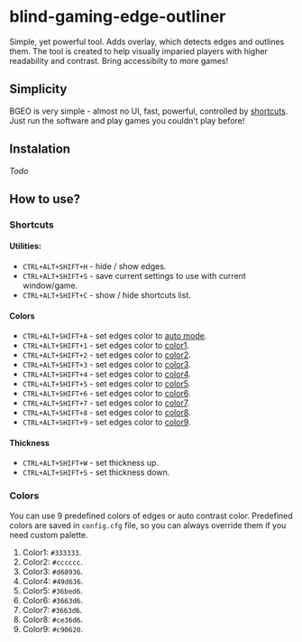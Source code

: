 # blind-gaming-edge-outliner
Simple, yet powerful tool. Adds overlay, which detects edges and outlines them. The tool is created to help visually imparied players with higher readability and contrast. Bring accessibilty to more games!

## Simplicity

BGEO is very simple - almost no UI, fast, powerful, controlled by [shortcuts](#shortcuts). Just run the software and play games you couldn't play before!



## Instalation
*Todo*

## How to use?

### Shortcuts

#### Utilities:
- `CTRL+ALT+SHIFT+H` - hide / show edges.
- `CTRL+ALT+SHIFT+S` - save current settings to use with current window/game.
- `CTRL+ALT+SHIFT+C` - show / hide shortcuts list.

#### Colors
- `CTRL+ALT+SHIFT+A` - set edges color to [auto mode](#colors).
- `CTRL+ALT+SHIFT+1` - set edges color to [color1](#colors).
- `CTRL+ALT+SHIFT+2` - set edges color to [color2](#colors).
- `CTRL+ALT+SHIFT+3` - set edges color to [color3](#colors).
- `CTRL+ALT+SHIFT+4` - set edges color to [color4](#colors).
- `CTRL+ALT+SHIFT+5` - set edges color to [color5](#colors).
- `CTRL+ALT+SHIFT+6` - set edges color to [color6](#colors).
- `CTRL+ALT+SHIFT+7` - set edges color to [color7](#colors).
- `CTRL+ALT+SHIFT+8` - set edges color to [color8](#colors).
- `CTRL+ALT+SHIFT+9` - set edges color to [color9](#colors).

#### Thickness
- `CTRL+ALT+SHIFT+W` - set thickness up.
- `CTRL+ALT+SHIFT+S` - set thickness down.

### Colors
You can use 9 predefined colors of edges or auto contrast color. Predefined colors are saved in `config.cfg` file, so you can always override them if you need custom palette.

1. Color1: `#333333`.
2. Color2: `#cccccc`.
3. Color3: `#d68936`.
4. Color4: `#49d636`.
5. Color5: `#36bed6`.
6. Color6: `#3663d6`.
7. Color7: `#3663d6`.
8. Color8: `#ce36d6`.
9. Color9: `#c90620`.






